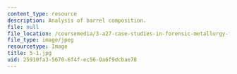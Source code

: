 ```yaml
---
content_type: resource
description: Analysis of barrel composition.
file: null
file_location: /coursemedia/3-a27-case-studies-in-forensic-metallurgy-fall-2007/25910fa356706f4fec560a6f9dcbae78_5-1.jpg
file_type: image/jpeg
resourcetype: Image
title: 5-1.jpg
uid: 25910fa3-5670-6f4f-ec56-0a6f9dcbae78
---
```

